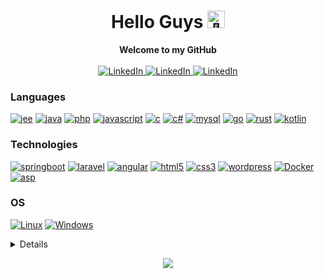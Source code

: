 <h1 align="center">Hello Guys <img src="https://cdn.pixabay.com/animation/2022/07/31/15/26/15-26-01-814_512.gif" width="28px" alt="👋"></h1>
<p align="center">
    <b>Welcome to my GitHub</b><br><br>
    <a href="https://www.linkedin.com/in/franchisjanelmokomba">
        <img src="https://img.shields.io/badge/LinkedIn-black?style=flat-square&logo=linkedin" alt="LinkedIn">
    </a>
    <a href="https://www.linkedin.com/in/franchisjanelmokomba">
        <img src="https://img.shields.io/badge/Welovedevs-black?style=flat-square&logo=" alt="LinkedIn">
    </a>
    <a href="https://wa.link/1438x2">
        <img src="https://img.shields.io/badge/Whatsapp-black?style=flat-square&logo=whatsapp" alt="LinkedIn">
    </a>
</p>

### Languages
[![jee](https://img.shields.io/badge/jee-black?style=for-the-badge&logo=openjdk)](https://github.com/pro12x)
[![java](https://img.shields.io/badge/java-black?style=for-the-badge&logo=openjdk)](https://github.com/pro12x)
[![php](https://img.shields.io/badge/php-black?style=for-the-badge&logo=php)](https://github.com/pro12x)
[![javascript](https://img.shields.io/badge/javascript-black?style=for-the-badge&logo=javascript)](https://github.com/pro12x)
[![c](https://img.shields.io/badge/c_language-black?style=for-the-badge&logo=c)](https://github.com/pro12x)
[![c#](https://img.shields.io/badge/c_sharp-black?style=for-the-badge&logo=c-sharp)](https://github.com/pro12x)
[![mysql](https://img.shields.io/badge/sql-black?style=for-the-badge&logo=mysql)](https://github.com/pro12x)
[![go](https://img.shields.io/badge/go-black?style=for-the-badge&logo=go)](https://github.com/pro12x)
[![rust](https://img.shields.io/badge/rust-black?style=for-the-badge&logo=rust)](https://github.com/pro12x)
[![kotlin](https://img.shields.io/badge/kotlin-black?style=for-the-badge&logo=kotlin)](https://github.com/pro12x)

### Technologies
[![springboot](https://img.shields.io/badge/springboot-black?style=for-the-badge&logo=spring)](https://github.com/pro12x)
[![laravel](https://img.shields.io/badge/laravel-black?style=for-the-badge&logo=laravel)](https://github.com/pro12x)
[![angular](https://img.shields.io/badge/angular-black?style=for-the-badge&logo=angular)](https://github.com/pro12x)
[![html5](https://img.shields.io/badge/html5-black?style=for-the-badge&logo=html5)](https://github.com/pro12x)
[![css3](https://img.shields.io/badge/css3-black?style=for-the-badge&logo=css3)](https://github.com/pro12x)
[![wordpress](https://img.shields.io/badge/wordpress-black?style=for-the-badge&logo=wordpress)](https://github.com/pro12x)
[![Docker](https://img.shields.io/badge/docker-black?style=for-the-badge&logo=docker)](https://github.com/pro12x)
[![asp](https://img.shields.io/badge/asp-black?style=for-the-badge&logo=dotnet)](https://github.com/pro12x)

### OS
[![Linux](https://img.shields.io/badge/linux-black?style=for-the-badge&logo=Linux)](https://github.com/pro12x)
[![Windows](https://img.shields.io/badge/Windows-black?style=for-the-badge&logo=Windows)](https://github.com/pro12x)
<!--[![Franchis's github activity graph](https://github-readme-activity-graph.vercel.app/graph?username=pro12x&bg_color=0d1117&color=708090&line=139ae1&point=ffffff&area=true&hide_border=true)](https://github.com/pro12x/)-->

<details>
<p align="center">
  <a href="https://github.com/pro12x">
    <img src="http://github-profile-summary-cards.vercel.app/api/cards/profile-details?username=pro12x&hide_border=true&theme=transparent" />
  </a>
  <a href="https://github.com/pro12x">
    <img src="https://github-readme-activity-graph.vercel.app/graph?username=pro12x&bg_color=0d1117&color=708090&line=139ae1&point=ffffff&area=true&hide_border=true&card_width=338&theme=transparent" />
  </a>
  <a href="https://github.com/pro12x">
    <img src="https://github-readme-streak-stats.herokuapp.com/?user=pro12x&hide_border=true&card_width=338&theme=transparent" />
  </a>
  <a href="https://github.com/pro12x">
    <img src="http://github-profile-summary-cards.vercel.app/api/cards/stats?username=pro12x&card_width=338&theme=transparent" />
  </a>
  <a href="https://github.com/pro12x">
    <img src="https://github-readme-stats.vercel.app/api/top-langs/?username=pro12x&hide_border=true&card_width=338&theme=transparent" />
  </a>
</p>
</details>

<p align="center">
  <a href="https://github.com/pro12x">
    <img src="https://komarev.com/ghpvc/?username=pro12x&color=blue&style=flat)" />
  </a>
</p>
